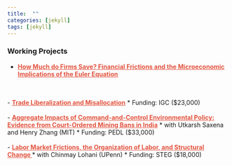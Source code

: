 ```yaml
---
title:  ""
categories: [jekyll]
tags: [jekyll]
---
```


### Working Projects
- <a href="" style="color:#e25440;font-weight: bold;">How Much do Firms Save? Financial Frictions and the Microeconomic Implications of the Euler Equation</a>
<br/>
<br/>
- <a href="" style="color:#e25440;font-weight: bold;">Trade Liberalization and Misallocation</a>
    * Funding: IGC ($23,000)
<br/>
<br/>
- <a href="" style="color:#e25440;font-weight: bold;">Aggregate Impacts of Command-and-Control Environmental Policy: Evidence from Court-Ordered Mining Bans in India</a>
    * with Utkarsh Saxena and Henry Zhang (MIT)
    * Funding: PEDL ($33,000)
<br/>
<br/>
- <a href="" style="color:#e25440;font-weight: bold;">Labor Market Frictions, the Organization of Labor, and Structural Change </a>
    * with Chinmay Lohani (UPenn)
    * Funding: STEG ($18,000)
<br/>
<br/>

<!-- 
### Publications
- forth, <a href="{{site.baseurl}}/files/aeri_NN/aeri_NN.pdf" style="color:#e25440;font-weight: bold;">Using TITLE</a>, ***JOURNAL***&nbsp;&nbsp;&nbsp;&#10098;[git](https://github.com/thomas9t/spatial-econ-cnn)&#10099;
    * AUTHORS
<br/>
<br/>
- 2022, <a href="{{site.baseurl}}/files/are_EITR/tradewar_1203.pdf" style="color:#e25440;font-weight: bold;">TITLE</a>, ***JOURNAL***
    - AUTHOR
  * [Economist](https://www.economist.com/finance-and-economics/2022/01/01/new-research-counts-the-costs-of-the-sino-american-trade-war) 
<br/>
<br/>

### Chapters & Policy Notes -->


